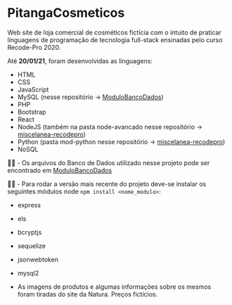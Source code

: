 # PitangaCosmeticos

Web site de loja comercial de cosméticos fictícia com o intuito de praticar linguagens de programação de tecnologia full-stack ensinadas pelo curso Recode-Pro 2020.

Até **20/01/21**, foram desenvolvidas as linguagens:

- HTML 
- CSS
- JavaScript
- MySQL (nesse repositório -> [ModuloBancoDados](https://github.com/madul/ModuloBancoDados))
- PHP 
- Bootstrap
- React 
- NodeJS (também na pasta node-avancado nesse repositório -> [miscelanea-recodepro](https://github.com/madul/miscelanea-recodepro))
- Python (pasta mod-python nesse repositório -> [miscelanea-recodepro](https://github.com/madul/miscelanea-recodepro))
- NoSQL



☝🏾 - Os arquivos do Banco de Dados utilizado nesse projeto pode ser encontrado em [ModuloBancoDados](https://github.com/madul/ModuloBancoDados)

☝🏾 - Para rodar a versão mais recente do projeto deve-se instalar os seguintes módulos node ``` npm install <nome_modulo> ```:
  * express
  * els
  * bcryptjs
  * sequelize
  * jsonwebtoken
  * mysql2

* As imagens de produtos e algumas informações sobre os mesmos foram tiradas do site da Natura. Preços fictícios.
